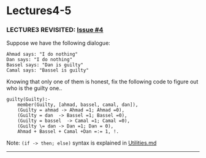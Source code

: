 # Lectures4-5


### LECTURE3 REVISITED: [Issue #4](/../../issues/4)

Suppose we have the following dialogue:

```
Ahmad says: "I do nothing"
Dan says: "I do nothing"
Bassel says: "Dan is guilty"
Camal says: "Bassel is guilty"
```

Knowing that only one of them is honest, fix the following code to figure out who is the guilty one..

```
guilty(Guilty):-
    member(Guilty, [ahmad, bassel, camal, dan]),
    (Guilty = ahmad -> Ahmad =1; Ahmad =0),
    (Guilty = dan  -> Bassel =1; Bassel =0),
    (Guilty = bassel  -> Camal =1; Camal =0),
    (Guilty \= dan -> Dan =1; Dan = 0),
    Ahmad + Bassel + Camal +Dan =:= 1, !.
```

Note: `(if -> then; else)` syntax is explained in [Utilities.md](/Utilities.md)

___________